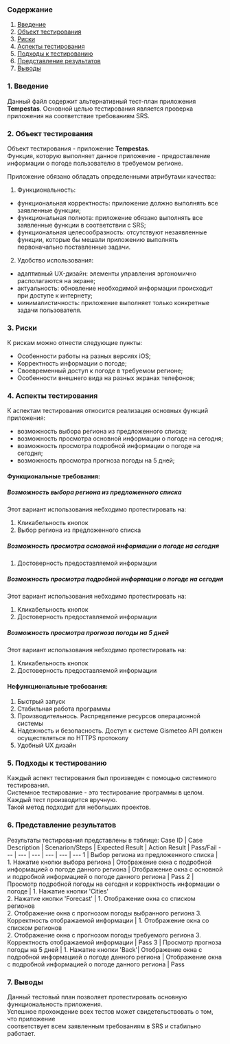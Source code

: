 ### Содержание
  1. [Введение](#1)
  2. [Объект тестирования](#2)
  3. [Риски](#3)
  4. [Аспекты тестирования](#4)<br>
  5. [Подходы к тестированию](#5)
  6. [Представление результатов](#6)
  7. [Выводы](#7)

<a name="1"></a>
### 1. Введение
  Данный файл содержит альтернативный тест-план приложения **Tempestas**. Основной целью тестирования является
  проверка приложения на соответствие требованиям SRS.

<a name="2"></a>
### 2. Объект тестирования
Объект тестирования -  приложение **Tempestas**.  
Функция, которую выполняет данное приложение - предоставление информации о погоде пользователю в требуемом регионе. 

Приложение обязано обладать определенными атрибутами качества: 
   
1. Функциональность:
+ функциональная корректность: приложение должно выполнять все заявленные функции;
+ функциональная полнота: приложение обязано выполнять все заявленные функции в соответствии с SRS;
+ функциональная целесообразность: отсутствуют незаявленные функции, которые бы мешали приложению выполнять первоначально поставленные задачи.

2. Удобство использования:  
+ адаптивный UX-дизайн: элементы управления эргономично располагаются на экране; 
+ актуальность: обновление необходимой информации происходит при доступе к интернету;  
+ минималистичность: приложение выполняет только конкретные задачи пользователя.  

<a name="3"></a>
### 3. Риски
К рискам можно отнести следующие пункты:
* Особенности работы на разных версиях iOS;
* Корректность информации о погоде;
* Своевременный доступ к погоде в требуемом регионе;
* Особенности внешнего вида на разных экранах телефонов;

<a name="4"></a>
### 4. Аспекты тестирования
К аспектам тестирования относится реализация основных функций приложения:
* возможность выбора региона из предложенного списка;
* возможность просмотра основной информации о погоде на сегодня;
* возможность просмотра подробной информации о погоде на сегодня;
* возможность просмотра прогноза погоды на 5 дней;

#### Функциональные требования:

##### Возможность выбора региона из предложенного списка
Этот вариант использования небходимо протестировать на:
1. Кликабельность кнопок
2. Выбор региона из предложенного списка

##### Возможность просмотра основной информации о погоде на сегодня
1. Достоверность предоставляемой информации

##### Возможность просмотра подробной информации о погоде на сегодня
Этот вариант использования небходимо протестировать на:
1. Кликабельность кнопок
2. Достоверность предоставляемой информации

##### Возможность просмотра прогноза погоды на 5 дней
Этот вариант использования небходимо протестировать на:
1. Кликабельность кнопок
2. Достоверность предоставляемой информации

#### Нефункциональные требования:
1. Быстрый запуск
2. Стабильная работа программы
3. Производительнось. Распределение ресурсов операционной системы
4. Надежность и безопасность. Доступ к системе Gismeteo API должен осуществляться по HTTPS протоколу
5. Удобный UX дизайн  

<a name="5"></a>
### 5. Подходы к тестированию
Каждый аспект тестирования был произведен с помощью системного тестирования.  
Системное тестирование - это тестирование программы в целом.  
Каждый тест производится вручную.  
Такой метод подходит для небольших проектов.

<a name="6"></a>
### 6. Представление результатов
Результаты тестирования представлены в таблице:
Case ID | Case Description | Scenarion/Steps | Expected Result | Action Result | Pass/Fail
--- | --- | --- | --- | --- | ---
1 | Выбор региона из предложенного списка | 1. Нажатие кнопки выбора региона | Отображение окна с подробной информацией о погоде данного региона | Отображение окна с основной и подробной информацией о погоде данного региона | Pass
2 | Просмотр подробной погоды на сегодня и корректность информации о погоде | 1. Нажатие кнопки 'Cities' <br> 2. Нажатие кнопки 'Forecast' | 1. Отображение окна со списком регионов <br> 2. Отображение окна с прогнозом погоды выбранного региона 3. Корректность отображаемой информации | 1. Отображение окна со списком регионов <br> 2. Отображение окна с прогнозом погоды требуемого региона 3. Корректность отображаемой информации | Pass
3 | Просмотр прогноза погоды на 5 дней | 1. Нажатие кнопки 'Back'|  Отображение окна с подробной информацией о погоде данного региона |  Отображение окна с подробной информацией о погоде данного региона | Pass

<a name="7"></a>
### 7. Выводы
Данный тестовый план позволяет протестировать основную функциональность приложения.  
Успешное прохождение всех тестов может свидетельствовать о том, что приложение  
соответствует всем заявленным требованиям в SRS и стабильно работает.
